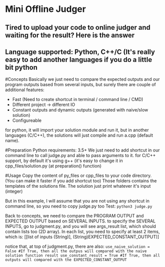 # Mini Offline Judger
## Tired to upload your code to online judger and waiting for the result? Here is the answer
## Language supported: Python, C++/C (It's really easy to add another languages if you do a little bit python

#Concepts
Basically we just need to compare the expected outputs and our program outputs based from several inputs, but surely there are couple of additional features:
- Fast (Need to create shortcut in terminal / command line / CMD)
- Different project -> different IO
- Constant outputs and dynamic outputs (generated with naive/slow solution)
- Configureable

for python, it will import your solution module and run it, but in another languages (C/C++), the solutions will just compile and run a.cpp (default name).

#Preparation
Python requirements: 3.5+
We just need to add shortcut in our command line to call judge.py and able to pass arguments to it.
for C/C++ support, by default it's using g++ (it's easy to change it in cpp_files/solution.py (at preparation() function)

#Usage
Copy the content of py_files or cpp_files to your code directory. (You can make it faster if you add shortcut too)
Those folders contains the templates of the solutions file. The solution just print whatever it's input (integer)

But in this example, I will assume that you are not using any shortcut in command line, so you need to copy judge.py too
Test: `python3 judge.py`

Back to concepts, we need to compare the PROGRAM OUTPUT and EXPECTED OUTPUT based on SEVERAL INPUTS.
to specify the SEVERAL INPUTS, go to judgment.py, and you will see args_result list, which should contain lists too (2D array).
In each list, you need to specify at least 2 items, which is: [[list of inputs (String)], (String)EXPECTED_CONSTANT_OUTPUT)]

notice that, at top of judgment.py, there are also:
`use_naive_solution = False #If True, then all the outpus will compared with the naive solution function result
use_constant_result = True #If True, then all outputs will compared with the EXPECTED_CONSTANT_OUTPUT `
